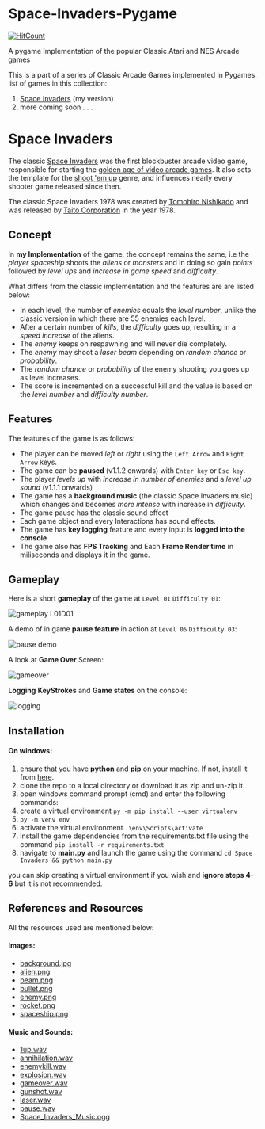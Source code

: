 # Space-Invaders-Pygame
[![HitCount](https://hits.dwyl.com/mratanusarkar/Space-Invaders-Pygame.svg?style=flat)](http://hits.dwyl.com/mratanusarkar/Space-Invaders-Pygame)

A pygame Implementation of the popular Classic Atari and NES Arcade games

This is a part of a series of Classic Arcade Games implemented in Pygames.
list of games in this collection:
1. [Space Invaders](https://github.com/mratanusarkar/Space-Invaders-Pygame/) (my version)
2. more coming soon . . .

# Space Invaders
The classic [Space Invaders](https://en.wikipedia.org/wiki/Space_Invaders) was the first blockbuster arcade video game, responsible for starting the [golden age of video arcade games](https://en.wikipedia.org/wiki/Golden_age_of_arcade_video_games). It also sets the template for the [shoot 'em up](https://en.wikipedia.org/wiki/Shoot_%27em_up) genre, and influences nearly every shooter game released since then. 

The classic Space Invaders 1978 was created by [Tomohiro Nishikado](https://en.wikipedia.org/wiki/Tomohiro_Nishikado) and was released by [Taito Corporation](https://en.wikipedia.org/wiki/Taito) in the year 1978.

## Concept
In **my Implementation** of the game, the concept remains the same, i.e the *player spaceship* shoots the *aliens* or *monsters* and in doing so gain *points* followed by *level ups* and *increase in game speed* and *difficulty*.

What differs from the classic implementation and the features are are listed below:
* In each level, the number of *enemies* equals the *level number*, unlike the classic version in which there are 55 enemies each level.
* After a certain number of *kills*, the *difficulty* goes up, resulting in a *speed increase* of the aliens. 
* The *enemy* keeps on respawning and will never die completely.
* The *enemy* may shoot a *laser beam* depending on *random chance* or *probability*.
* The *random chance* or *probability* of the enemy shooting you goes up as level increases.
* The score is incremented on a successful kill and the value is based on the *level number* and *difficulty number*.

## Features
The features of the game is as follows:
* The player can be moved *left* or *right* using the `Left Arrow` and `Right Arrow` keys.
* The game can be **paused** (v1.1.2 onwards) with `Enter key` or `Esc key`.
* The player *levels up* with *increase in number of enemies* and a *level up sound* (v1.1.1 onwards)
* The game has a **background music** (the classic Space Invaders music) which changes and becomes *more intense* with increase in *difficulty*.
* The game pause has the classic sound effect
* Each game object and every Interactions has sound effects.
* The game has **key logging** feature and every input is **logged into the console**
* The game also has **FPS Tracking** and Each **Frame Render time** in miliseconds and displays it in the game.

## Gameplay
Here is a short **gameplay** of the game at `Level 01` `Difficulty 01`:

![gameplay L01D01](./assets/my_space_invaders-gameplay_L01D01.gif)


A demo of in game **pause feature** in action at `Level 05` `Difficulty 03`:

![pause demo](./assets/my_space_invaders-pause.gif)


A look at **Game Over** Screen:

![gameover](./assets/my_space_invaders-gameover.gif)


**Logging** **KeyStrokes** and **Game states** on the console:

![logging](./assets/my_space_invaders-logging.gif)

## Installation
#### On windows:
1. ensure that you have **python** and **pip** on your machine. If not, install it from [here](https://www.python.org/downloads/).
2. clone the repo to a local directory or download it as zip and un-zip it.
3. open windows command prompt (cmd) and enter the following commands:
4. create a virtual environment `py -m pip install --user virtualenv`
5. `py -m venv env`
6. activate the virtual environment `.\env\Scripts\activate`
7. install the game dependencies from the requirements.txt file using the command `pip install -r requirements.txt`
8. navigate to **main.py** and launch the game using the command `cd Space Invaders && python main.py`

you can skip creating a virtual environment if you wish and **ignore steps 4-6** but it is not recommended.


## References and Resources
All the resources used are mentioned below:

#### Images:
* [background.jpg](https://wallpaperscraft.com/download/galaxy_universe_stars_125862/800x600)
* [alien.png](https://www.flaticon.com/free-icon/alien_389125)
* [beam.png](https://www.flaticon.com/free-icon/bolt_414858)
* [bullet.png](https://www.flaticon.com/free-icon/bullet_224681)
* [enemy.png](http://getdrawings.com/space-invaders-icon#space-invaders-icon-70.png)
* [rocket.png](https://www.flaticon.com/free-icon/startup_1067357)
* [spaceship.png](https://www.flaticon.com/free-icon/space-invaders_744737)

#### Music and Sounds:
* [1up.wav](https://www.sounds-resource.com/nes/smb3/sound/768/)
* [annihilation.wav](https://freesound.org/people/Robinhood76/sounds/187646/)
* [enemykill.wav](https://freesound.org/people/SilverIllusionist/sounds/470585/)
* [explosion.wav](https://freesound.org/people/IdkMrGarcia/sounds/446624/)
* [gameover.wav](https://freesound.org/people/MattiaGiovanetti/sounds/483056/)
* [gunshot.wav](https://freesound.org/people/pauliep83/sounds/34251/)
* [laser.wav](https://freesound.org/people/THE_bizniss/sounds/39456/)
* [pause.wav](https://www.sounds-resource.com/nes/smb3/sound/768/)
* [Space_Invaders_Music.ogg](https://en.wikipedia.org/wiki/File:Space_Invaders_Music.ogg)
